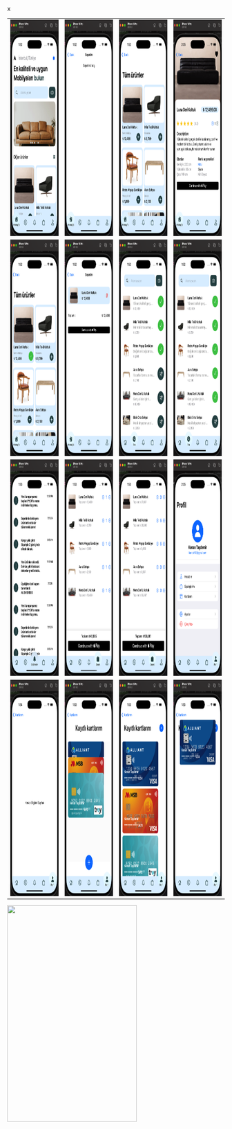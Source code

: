 <table>
  <tr>
<td><img src="https://github.com/kenantasdemir/eticaretappuiswift/blob/main/homepage.png" width="300" height="500"/></td>
<td><img src="https://github.com/kenantasdemir/eticaretappuiswift/blob/main/homepagecart.png" width="300" height="500"/></td>

<td><img src="https://github.com/kenantasdemir/eticaretappuiswift/blob/main/homepageproductlist.png" width="300" height="500"/></td>

<td><img src="https://github.com/kenantasdemir/eticaretappuiswift/blob/main/productdetail.png" width="300" height="500"/></td>

  </tr>



  <tr>
<td><img src="https://github.com/kenantasdemir/eticaretappuiswift/blob/main/homepageproductlistadd.png" width="300" height="500"/></td>
<td><img src="https://github.com/kenantasdemir/eticaretappuiswift/blob/main/homepagefilledcart.png" width="300" height="500"/></td>

<td><img src="https://github.com/kenantasdemir/eticaretappuiswift/blob/main/searchpage.png" width="300" height="500"/></td>

<td><img src="https://github.com/kenantasdemir/eticaretappuiswift/blob/main/searchpageitemadded.png" width="300" height="500"/></td>

  </tr>





  <tr>
<td><img src="https://github.com/kenantasdemir/eticaretappuiswift/blob/main/notfications.png" width="300" height="500"/></td>
<td><img src="https://github.com/kenantasdemir/eticaretappuiswift/blob/main/cart.png" width="300" height="500"/></td>

<td><img src="https://github.com/kenantasdemir/eticaretappuiswift/blob/main/cartitemincrease.png" width="300" height="500"/></td>

<td><img src="https://github.com/kenantasdemir/eticaretappuiswift/blob/main/profile.png" width="300" height="500"/></td>

  </tr>


  

  <tr>
<td><img src="https://github.com/kenantasdemir/eticaretappuiswift/blob/main/accountinfo.png" width="300" height="500"/></td>
<td><img src="https://github.com/kenantasdemir/eticaretappuiswift/blob/main/creditcards.png" width="300" height="500"/></td>

<td><img src="https://github.com/kenantasdemir/eticaretappuiswift/blob/main/cardsexpanded.png" width="300" height="500"/></td>

<td><img src="https://github.com/kenantasdemir/eticaretappuiswift/blob/main/carddetail.png" width="300" height="500"/></td>

  </tr>



x










  
</table>













<img src="https://raw.githubusercontent.com/kenantasdemir/eticaretappuiswift/main/intro.gif" width="300" height="500" />
